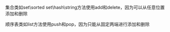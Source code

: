 集合类如set\sorted set\hash\string方法使用add和delete，因为可以从任意位置添加和删除

顺序表类如list方法使用push和pop，因为只能从固定两端进行添加和删除
